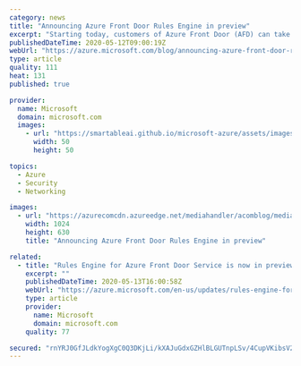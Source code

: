 ```yaml
---
category: news
title: "Announcing Azure Front Door Rules Engine in preview"
excerpt: "Starting today, customers of Azure Front Door (AFD) can take advantage of new rules to further customize their AFD behavior to best meet the needs of their customers. These rules bring the specific routing needs of your customers to the forefront of application delivery on Azure Front Door, giving you"
publishedDateTime: 2020-05-12T09:00:19Z
webUrl: "https://azure.microsoft.com/blog/announcing-azure-front-door-rules-engine-in-preview/"
type: article
quality: 111
heat: 131
published: true

provider:
  name: Microsoft
  domain: microsoft.com
  images:
    - url: "https://smartableai.github.io/microsoft-azure/assets/images/organizations/microsoft.com-50x50.jpg"
      width: 50
      height: 50

topics:
  - Azure
  - Security
  - Networking

images:
  - url: "https://azurecomcdn.azureedge.net/mediahandler/acomblog/media/Default/blog/c80925a6-c768-4ec7-8750-50ce4fdbe044.png"
    width: 1024
    height: 630
    title: "Announcing Azure Front Door Rules Engine in preview"

related:
  - title: "Rules Engine for Azure Front Door Service is now in preview"
    excerpt: ""
    publishedDateTime: 2020-05-13T16:00:58Z
    webUrl: "https://azure.microsoft.com/en-us/updates/rules-engine-for-azure-front-door-service-is-now-in-preview/"
    type: article
    provider:
      name: Microsoft
      domain: microsoft.com
    quality: 77

secured: "rnYRJ0GfJLdkYogXgC0Q3DKjLi/kXAJuGdxGZHlBLGUTnpLSv/4CupVKibsV25vqTGG2z3rdfuRn5OsHx2RZTxocuoMoiHshdOELFFVdItKznYqmaBiB72eXkGeU+b0JC9hVnxARSLgzOInAFUvXJxpSCfeTfLfPyRNozh4YklLr+JR10y3z14pDOsZyiRnuOZamSmYo3YlaNaTGjFCi60XRomBNC8PjhDrv1dU39+SpeKalFfwxYrAFHU6UjgX5qStsXs3kEPOUzopT0njLXDaGYtKxB6Zk44d4BRysRf1jXcnndnq3XXbAZ1JKDbrvXAMf0WbbB4hV4LwhtW3MyQ==;KSh8wT3XxS5BzQvVwd5uoA=="
---
```


